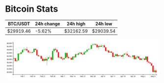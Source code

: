 # Bitcoin Stats

BTC/USDT|24h change|24h high|24h low|
|---|---|---|---|
|$29919.46|-5.62%|$32162.59|$29039.54|

<img src="./chart.svg">
